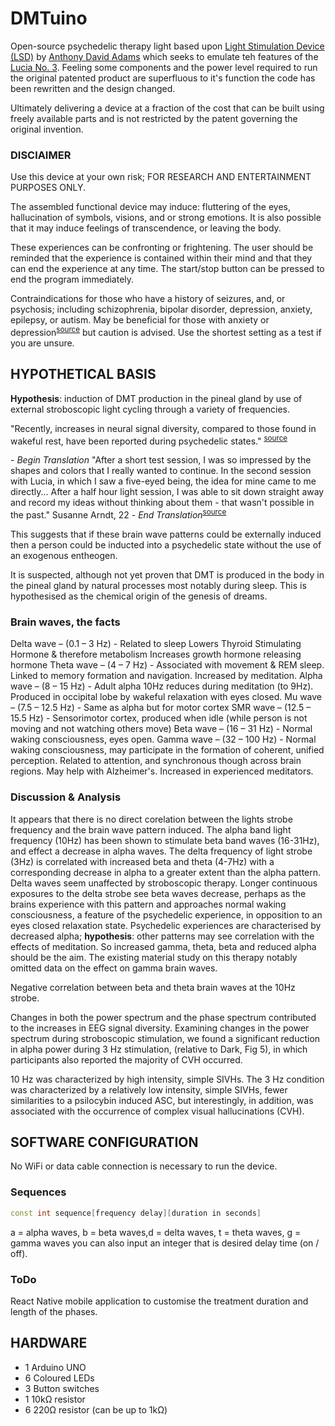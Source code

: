 # DMTuino
Open-source psychedelic therapy light based upon [Light Stimulation Device (LSD)](AnthonyDavidAdams.com/lsd) by [Anthony David Adams](https://AnthonyDavidAdams.com) which seeks to emulate teh features of the [Lucia No. 3](http://www.lucialightexperience.com/). Feeling some components and the power level required to run the original patented product are superfluous to it's function the code has been rewritten and the design changed.

Ultimately delivering a device at a fraction of the cost that can be built using freely available parts and is not restricted by the patent governing the original invention.

### DISClAIMER
Use this device at your own risk; FOR RESEARCH AND ENTERTAINMENT PURPOSES ONLY.

The assembled functional device may induce: fluttering of the eyes, hallucination of symbols, visions, and or strong emotions.
It is also possible that it may induce feelings of transcendence, or leaving the body.

These experiences can be confronting or frightening.
The user should be reminded that the experience is contained within their mind and that they can end the experience at any time.
The start/stop button can be pressed to end the program immediately.

Contraindications for those who have a history of seizures, and, or psychosis; including schizophrenia, bipolar disorder,
depression, anxiety, epilepsy, or autism. May be beneficial for those with anxiety or depression<sup>[source](https://www.frontiersin.org/articles/10.3389/fphar.2017.00974/full)</sup> but caution is advised.
Use the shortest setting as a test if you are unsure.

## HYPOTHETICAL BASIS
**Hypothesis**: induction of DMT production in the pineal gland by use of external stroboscopic light cycling through a variety of frequencies.

"Recently, increases in neural signal diversity, compared to those found in wakeful
rest, have been reported during psychedelic states." <sup>[source](https://www.biorxiv.org/content/biorxiv/early/2019/01/04/511766.full.pdf)</sup>

\- *Begin Translation* "After a short test session, I was so impressed by the shapes and colors that
I really wanted to continue. In the second session with Lucia, in which I saw a five-eyed being, the idea for mine came to me directly...
After a half hour light session, I was able to sit down straight away
and record my ideas without thinking about them - that wasn't possible in the past."
Susanne Arndt, 22 - *End Translation*<sup>[source](https://www.light-attendance.eu/assets/Bericht%20LichtreiseHochschule%20MU%20Buchner%2020150902%20de.pdf)</sup>

This suggests that if these brain wave patterns could be externally induced then a person could be inducted into a psychedelic state without the use of an exogenous entheogen.

It is suspected, although not yet proven that DMT is produced in the body in the pineal gland by natural processes most notably during sleep. This is hypothesised as the chemical origin of the genesis of dreams. 

### Brain waves, the facts

Delta wave – (0.1 – 3 Hz)   - Related to sleep
                            Lowers Thyroid Stimulating Hormone & therefore metabolism
                            Increases growth hormone releasing hormone 
Theta wave – (4 – 7 Hz)     - Associated with movement & REM sleep. Linked to memory formation and navigation.
                            Increased by meditation.
Alpha wave – (8 – 15 Hz)    - Adult alpha 10Hz reduces during meditation (to 9Hz). Produced in occipital lobe by wakeful
                            relaxation with eyes closed.
Mu wave – (7.5 – 12.5 Hz)   - Same as alpha but for motor cortex
SMR wave – (12.5 – 15.5 Hz) - Sensorimotor cortex, produced when idle (while person is not moving and not watching others move)
Beta wave – (16 – 31 Hz)    - Normal waking consciousness, eyes open.
Gamma wave – (32 – 100 Hz)  - Normal waking consciousness, may participate in the formation of coherent, unified perception.
                            Related to attention, and synchronous though across brain regions. May help with Alzheimer's.
                            Increased in experienced meditators.

### Discussion & Analysis

It appears that there is no direct corelation between the lights strobe frequency and the brain wave pattern induced. The alpha band light frequency (10Hz) has been shown to stimulate beta band waves (16-31Hz), and effect a decrease in alpha waves. The delta frequency of light strobe (3Hz) is correlated with increased beta and theta (4-7Hz) with a corresponding decrease in alpha to a greater extent than the alpha pattern. Delta waves seem unaffected by stroboscopic therapy. Longer continuous exposures to the delta strobe see beta waves decrease, perhaps as the brains experience with this pattern and approaches normal waking consciousness, a feature of the psychedelic experience, in opposition to an eyes closed relaxation state.
Psychedelic experiences are characterised by decreased alpha; **hypothesis**: other patterns may see correlation with the effects of meditation. So increased gamma, theta, beta and reduced alpha should be the aim. The existing material study on this therapy notably omitted data on the effect on gamma brain waves.

Negative correlation between beta and theta brain waves at the 10Hz strobe.

Changes in both the power spectrum and the phase spectrum contributed to the increases in EEG signal diversity.
Examining changes in the power spectrum during stroboscopic stimulation, we found a significant reduction in alpha power during 3 Hz stimulation, (relative to Dark, Fig 5), in which participants also reported the majority of CVH occurred.

10 Hz was characterized by high intensity, simple SIVHs.
The 3 Hz condition was characterized by a relatively low intensity, simple SIVHs, fewer similarities to a
psilocybin induced ASC, but interestingly, in addition, was associated with the
occurrence of complex visual hallucinations (CVH).

## SOFTWARE CONFIGURATION
No WiFi or data cable connection is necessary to run the device.

### Sequences
```C++
const int sequence[frequency delay][duration in seconds]
```

a = alpha waves, b = beta waves,d = delta waves, t = theta waves, g = gamma waves
you can also input an integer that is desired delay time (on / off).

### ToDo
React Native mobile application to customise the treatment duration and length of the phases.

## HARDWARE

- 1 Arduino UNO
- 6 Coloured LEDs
- 3 Button switches
- 1 10kΩ resistor
- 6 220Ω resistor (can be up to 1kΩ)
